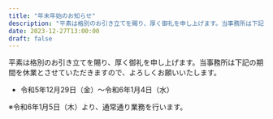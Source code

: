```yaml
---
title: "年末年始のお知らせ"
description: "平素は格別のお引き立てを賜り、厚く御礼を申し上げます。当事務所は下記の期間を休業とさせていただきますので、よろしくお願いいたします。"
date: 2023-12-27T13:00:00
draft: false
---
```


平素は格別のお引き立てを賜り、厚く御礼を申し上げます。当事務所は下記の期間を休業とさせていただきますので、よろしくお願いいたします。  

- 令和5年12月29日（金）〜令和6年1月4日（水）

※令和6年1月5日（木）より、通常通り業務を行います。
